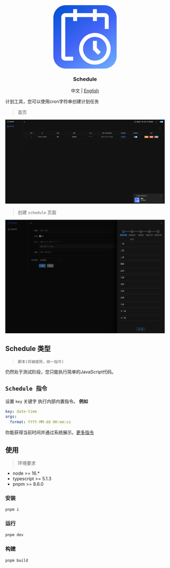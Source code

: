 <div align="center">
  <img src="./public/256x256.png" align="center" width="200" />
</div>
<h3 align="center">Schedule</h3>
<div style="text-align:center">
  <span>中文</span> | <a href="./README.md">English</a>
</div>

计划工具，您可以使用cron字符串创建计划任务

> 首页

![index page](./docs/banner1.png)

> 创建 `schedule` 页面

![index page](./docs/banner2.png)

## Schedule 类型


> `脚本(将被废除，统一指令)`

仍然处于测试阶段，您只能执行简单的JavaScript代码。

## `Schedule 指令`

设置 `key` 关键字 执行内部内置指令。
**例如**
```yaml
key: date-time
args:
  format: YYYY-MM-dd HH:mm:ss
```

你能获得当前时间并通过系统展示。[更多指令](./docs/directive.md)

## 使用
> 环境要求
* node >= 16.*
* typescript >= 5.1.3
* pnpm >= 8.6.0

### 安装
```sh
pnpm i
```
### 运行
```sh
pnpm dev
```
### 构建

```sh
pnpm build
```


